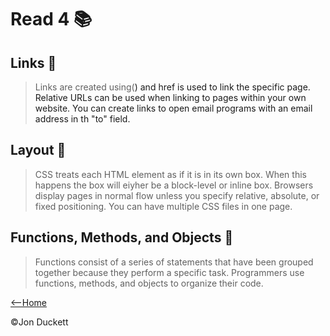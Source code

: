 # Read 4 📚

## Links 🔗

> Links are created using(<a>) and href is used to link the specific page. Relative URLs can be used when linking to pages within your own website. You can create links to open email programs with an email address in th "to" field.
  
## Layout 📱
  
> CSS treats each HTML element as if it is in its own box. When this happens the box will eiyher be a block-level or inline box. Browsers display pages in normal flow unless you specify relative, absolute, or fixed positioning. You can have multiple CSS files in one page.
 
## Functions, Methods, and Objects 🐡
  
> Functions consist of a series of statements that have been grouped together because they perform a specific task. Programmers use functions, methods, and objects to organize their code.
  
  [<--Home](https://mnlatter.github.io/reading-notes)

©️Jon Duckett

  
